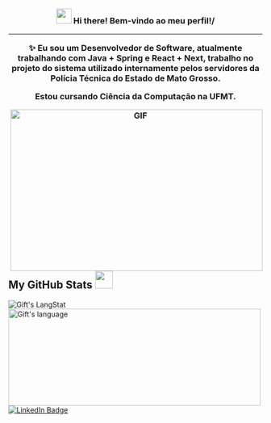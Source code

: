 <!-- Heading -->
<h3 align="center"><img src = "https://raw.githubusercontent.com/MartinHeinz/MartinHeinz/master/wave.gif" width = 30px> Hi there! Bem-vindo ao meu perfil!/

---
✨ Eu sou um Desenvolvedor de Software, atualmente trabalhando com Java + Spring e React + Next, trabalho no projeto do sistema utilizado internamente pelos servidores da Polícia Técnica do Estado de Mato Grosso. 

Estou cursando Ciência da Computação na UFMT. 


<!-- code gif-->
<img align="right" alt="GIF" src="./code.gif" width="500" height="320" />


 <!-- Conecct section: END -->
 
  <!-- GitHub section -->

 ##  My GitHub Stats <img src = "https://i.pinimg.com/originals/65/c4/f4/65c4f452571be1261e9c623f7da488ac.gif" width = 35px> 
 
 <div>
   <img align="center" src="https://github-readme-streak-stats.herokuapp.com?user=muriloguizelin&theme=transparent&hide_border=true&locale=pt_BR" alt="Gift's LangStat" />
  <img align="center" src="https://github-readme-stats.vercel.app/api/top-langs?username=muriloguizelin&langs_count=10&show_icons=true&locale=en&layout=compact&theme=transparent" alt="Gift's language" height="192px"  width="500px"/>
     
</div>
 <a href="https://linkedin.com/in/muriloguizelin"><img src="https://img.shields.io/badge/-Murilo%20Guizelin%20-blue?style=plastic&amp;labelColor=blue&amp;logo=LinkedIn&amp;link=https://linkedin.com/in/muriloguizelin" alt="LinkedIn Badge"></a> 


<!-- GitHub section: END -->


</p>

